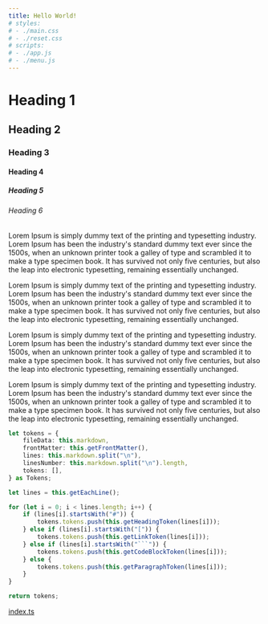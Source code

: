 ```yaml
---
title: Hello World!
# styles:
# - ./main.css
# - ./reset.css
# scripts:
# - ./app.js
# - ./menu.js
---
```



# Heading 1

## Heading 2

### Heading 3

#### Heading 4

##### Heading 5

###### Heading 6

Lorem Ipsum is simply dummy text of the printing and typesetting industry. Lorem Ipsum has been the industry's standard dummy text ever since the 1500s, when an unknown printer took a galley of type and scrambled it to make a type specimen book. It has survived not only five centuries, but also the leap into electronic typesetting, remaining essentially unchanged.

Lorem Ipsum is simply dummy text of the printing and typesetting industry. Lorem Ipsum has been the industry's standard dummy text ever since the 1500s, when an unknown printer took a galley of type and scrambled it to make a type specimen book. It has survived not only five centuries, but also the leap into electronic typesetting, remaining essentially unchanged.

Lorem Ipsum is simply dummy text of the printing and typesetting industry. Lorem Ipsum has been the industry's standard dummy text ever since the 1500s, when an unknown printer took a galley of type and scrambled it to make a type specimen book. It has survived not only five centuries, but also the leap into electronic typesetting, remaining essentially unchanged.

Lorem Ipsum is simply dummy text of the printing and typesetting industry. Lorem Ipsum has been the industry's standard dummy text ever since the 1500s, when an unknown printer took a galley of type and scrambled it to make a type specimen book. It has survived not only five centuries, but also the leap into electronic typesetting, remaining essentially unchanged.

```ts
let tokens = {
    fileData: this.markdown,
    frontMatter: this.getFrontMatter(),
    lines: this.markdown.split("\n"),
    linesNumber: this.markdown.split("\n").length,
    tokens: [],
} as Tokens;

let lines = this.getEachLine();

for (let i = 0; i < lines.length; i++) {
    if (lines[i].startsWith("#")) {
        tokens.tokens.push(this.getHeadingToken(lines[i]));
    } else if (lines[i].startsWith("[")) {
        tokens.tokens.push(this.getLinkToken(lines[i]));
    } else if (lines[i].startsWith("```")) {
        tokens.tokens.push(this.getCodeBlockToken(lines[i]));
    } else {
        tokens.tokens.push(this.getParagraphToken(lines[i]));
    }
}

return tokens;
```

[index.ts](../index.ts)

<!-- This is a comment! -->

<!-- Multiple comments
Multiple comments
Multiple comments
Multiple comments
Multiple comments
Multiple comments -->
